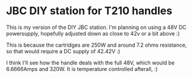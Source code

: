 # JBC DIY station for T210 handles

This is my version of the DIY JBC station. I'm planning on using a 48V DC powersupply, hopefully adjusted down as close to 42v or a bit above :)

This is because the cartridges are 250W and around 7.2 ohms resistance, so that would require a DC supply of 42.42V :)

I think I'll see how the handle deals with the full 48V, which would be 6.6666Amps and 320W. It is temperature controlled afterall, :)

